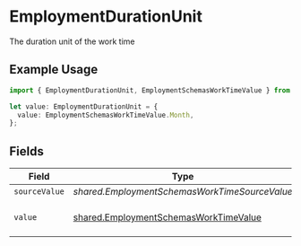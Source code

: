 # EmploymentDurationUnit

The duration unit of the work time

## Example Usage

```typescript
import { EmploymentDurationUnit, EmploymentSchemasWorkTimeValue } from "@stackone/stackone-client-ts/sdk/models/shared";

let value: EmploymentDurationUnit = {
  value: EmploymentSchemasWorkTimeValue.Month,
};
```

## Fields

| Field                                                                                                 | Type                                                                                                  | Required                                                                                              | Description                                                                                           | Example                                                                                               |
| ----------------------------------------------------------------------------------------------------- | ----------------------------------------------------------------------------------------------------- | ----------------------------------------------------------------------------------------------------- | ----------------------------------------------------------------------------------------------------- | ----------------------------------------------------------------------------------------------------- |
| `sourceValue`                                                                                         | *shared.EmploymentSchemasWorkTimeSourceValue*                                                         | :heavy_minus_sign:                                                                                    | N/A                                                                                                   |                                                                                                       |
| `value`                                                                                               | [shared.EmploymentSchemasWorkTimeValue](../../../sdk/models/shared/employmentschemasworktimevalue.md) | :heavy_minus_sign:                                                                                    | The unified value for the period.                                                                     | month                                                                                                 |
